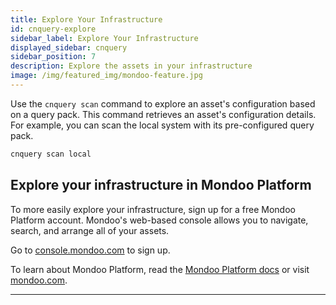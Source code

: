```yaml
---
title: Explore Your Infrastructure
id: cnquery-explore
sidebar_label: Explore Your Infrastructure
displayed_sidebar: cnquery
sidebar_position: 7
description: Explore the assets in your infrastructure
image: /img/featured_img/mondoo-feature.jpg
---
```


Use the `cnquery scan` command to explore an asset's configuration based on a query pack. This command retrieves an asset's configuration details. For example, you can scan the local system with its pre-configured query pack.

```bash
cnquery scan local
```

<!-- To manually specify a query pack, use this command:

```bash
cnquery scan TARGET --querypack PACK
```

| For...   | Substitute...                                                           |
|----------|-------------------------------------------------------------------------|
| `TARGET` | The asset to scan, such as local or a transport to a remote machine.    |
| `PACK`   | The query pack YAML file.                                               |

This example scans the local machine using a policy bundle named preaudit:

```bash
cnquery scan local --querypack preaudit.yaml
```
-->

## Explore your infrastructure in Mondoo Platform​

To more easily explore your infrastructure, sign up for a free Mondoo Platform account. Mondoo's web-based console allows you to navigate, search, and arrange all of your assets.

Go to [console.mondoo.com](https://console.mondoo.com) to sign up.

To learn about Mondoo Platform, read the [Mondoo Platform docs](../platform/home.md) or visit [mondoo.com](https://mondoo.com).

---
